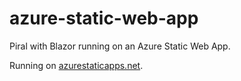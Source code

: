 # azure-static-web-app

Piral with Blazor running on an Azure Static Web App.

Running on [azurestaticapps.net](https://gentle-island-0f8fa7503.azurestaticapps.net/).
